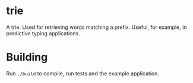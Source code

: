 # trie
A trie. Used for retrieving words matching a prefix. Useful, for example,
in predictive typing applications.

# Building
Run `./build` to compile, run tests and the example application.
